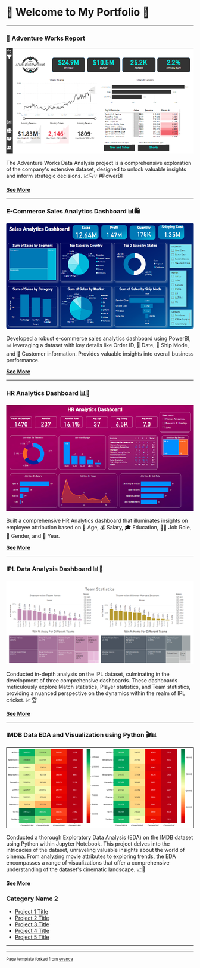 # 🌟 Welcome to My Portfolio 🌟 

---

### 🚀 Adventure Works Report 

![Adventure Works Report](images/AdventureWorks_Reports/AdventureWorks_Exec.png)

The Adventure Works Data Analysis project is a comprehensive exploration of the company's extensive dataset, designed to unlock valuable insights and inform strategic decisions. 📈🔍💡 #PowerBI

[**See More**](/Pages/Adventure_Works.md)

---

### E-Commerce Sales Analytics Dashboard 📊🛍️

![E-commerce Sales Analytics Dashboard](images/SalesAnalytics_Dashboard/SalesAnalytics_Dashboard.png)

Developed a robust e-commerce sales analytics dashboard using PowerBI, 📊 leveraging a dataset with key details like Order ID, 📅 Date, 🚚 Ship Mode, and 👤 Customer information. Provides valuable insights into overall business performance.

[**See More**](/Pages/Ecom_Sales.md)

---

### HR Analytics Dashboard 📊👥

![HR Analytics Dashboard](images/HRAnalytics_Dashboard/HRAnalytics_Dashboard.png)

Built a comprehensive HR Analytics dashboard that illuminates insights on employee attribution based on 📅 Age, 💰 Salary, 🎓 Education, 🧑‍💼 Job Role, 👫 Gender, and 📅 Year.

[**See More**](/Pages/HR_Analysis.md)

---

### IPL Data Analysis Dashboard 📊🏏

![IPL Data Analysis Dashboard](images/IPLAnalysis_Dashboard/IPL_TeamStatistics.png)

Conducted in-depth analysis on the IPL dataset, culminating in the development of three comprehensive dashboards. These dashboards meticulously explore Match statistics, Player statistics, and Team statistics, providing a nuanced perspective on the dynamics within the realm of IPL cricket. 📈🏆

[**See More**](/Pages/IPL_Analysis.md)

---

### IMDB Data EDA and Visualization using Python 🎬📊

![IMDB Data EDA and Visualization using Python](images/IMDB_Analysis/Imdb_Analysis.png)

Conducted a thorough Exploratory Data Analysis (EDA) on the IMDB dataset using Python within Jupyter Notebook. This project delves into the intricacies of the dataset, unraveling valuable insights about the world of cinema. From analyzing movie attributes to exploring trends, the EDA encompasses a range of visualizations that offer a comprehensive understanding of the dataset's cinematic landscape. 📈🎥

[**See More**](/sample_page.md)

### Category Name 2

- [Project 1 Title](http://example.com/)
- [Project 2 Title](http://example.com/)
- [Project 3 Title](http://example.com/)
- [Project 4 Title](http://example.com/)
- [Project 5 Title](http://example.com/)

---




---
<p style="font-size:11px">Page template forked from <a href="https://github.com/evanca/quick-portfolio">evanca</a></p>
<!-- Remove above link if you don't want to attibute -->
